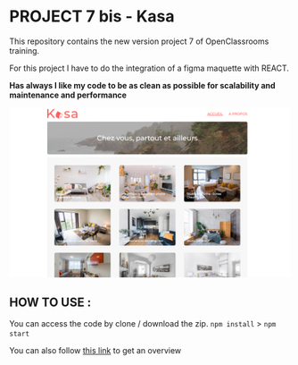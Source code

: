 # PROJECT 7 bis - Kasa

This repository contains the new version project 7 of OpenClassrooms training.

For this project I have to do the integration of a figma maquette with REACT.

**Has always I like my code to be as clean as possible for scalability and maintenance and performance**

![img.png](img.png)

## HOW TO USE :

You can access the code by clone / download the zip.
`npm install` > `npm start`

You can also follow [this link](https://kasa-o6yeg3gdw-bol2rizh.vercel.app/) to get an overview